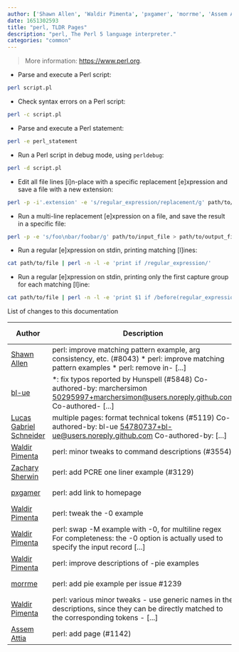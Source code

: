```yaml
---
author: ['Shawn Allen', 'Waldir Pimenta', 'pxgamer', 'morrme', 'Assem Attia', 'Zachary Sherwin', 'Lucas Gabriel Schneider', 'bl-ue']
date: 1651302593
title: "perl, TLDR Pages"
description: "perl, The Perl 5 language interpreter."
categories: "common"
---
```

> More information: <https://www.perl.org>.

- Parse and execute a Perl script:

```bash
perl script.pl
```

- Check syntax errors on a Perl script:

```bash
perl -c script.pl
```

- Parse and execute a Perl statement:

```bash
perl -e perl_statement
```

- Run a Perl script in debug mode, using `perldebug`:

```bash
perl -d script.pl
```

- Edit all file lines [i]n-place with a specific replacement [e]xpression and save a file with a new extension:

```bash
perl -p -i'.extension' -e 's/regular_expression/replacement/g' path/to/file
```

- Run a multi-line replacement [e]xpression on a file, and save the result in a specific file:

```bash
perl -p -e 's/foo\nbar/foobar/g' path/to/input_file > path/to/output_file
```

- Run a regular [e]xpression on stdin, printing matching [l]ines:

```bash
cat path/to/file | perl -n -l -e 'print if /regular_expression/'
```

- Run a regular [e]xpression on stdin, printing only the first capture group for each matching [l]ine:

```bash
cat path/to/file | perl -n -l -e 'print $1 if /before(regular_expression)after/'
```
List of changes to this documentation


Author | Description | ISO 8601 Date | GitHub link
------|-----|-----|-----
[Shawn Allen](mailto:shawnbot@users.noreply.github.com) | perl: improve matching pattern example, arg consistency, etc. (#8043) * perl: improve matching pattern examples * perl: remove in- [...] | 2022-04-30T09:09:53 | [918891f3118b](https://github.com/tldr-pages/tldr/commit/918891f3118b43ad58873deb75f79577c727d37e)
[bl-ue](mailto:54780737+bl-ue@users.noreply.github.com) | *: fix typos reported by Hunspell (#5848) Co-authored-by: marchersimon <50295997+marchersimon@users.noreply.github.com> Co-authored- [...] | 2021-05-20T22:13:41 | [8ebd171d6f00](https://github.com/tldr-pages/tldr/commit/8ebd171d6f001698709fefc02b1fd5cc9f3a99c4)
[Lucas Gabriel Schneider](mailto:casdpa@gmail.com) | multiple pages: format technical tokens (#5119) Co-authored-by: bl-ue <54780737+bl-ue@users.noreply.github.com> Co-authored-by: [...] | 2021-01-31T18:05:18 | [a5fe31bc47ae](https://github.com/tldr-pages/tldr/commit/a5fe31bc47aece3efa5e66b52b3cf384f27d5d72)
[Waldir Pimenta](mailto:waldyrious@gmail.com) | perl: minor tweaks to command descriptions (#3554) | 2019-11-12T09:50:23 | [caebe8505096](https://github.com/tldr-pages/tldr/commit/caebe850509654e0cb973033b91857d9be30817f)
[Zachary Sherwin](mailto:48960849+hello-woof@users.noreply.github.com) | perl: add PCRE one liner example (#3129) | 2019-09-24T15:00:09 | [ec2213a34a4e](https://github.com/tldr-pages/tldr/commit/ec2213a34a4ea27734311be403b2664fce782255)
[pxgamer](mailto:owzie123@gmail.com) | perl: add link to homepage | 2019-05-31T20:47:40 | [f2a8784ddefe](https://github.com/tldr-pages/tldr/commit/f2a8784ddefe9e15b5fb2b48005d3bdac283b965)
[Waldir Pimenta](mailto:waldyrious@gmail.com) | perl: tweak the -0 example | 2017-05-22T16:17:03 | [efbf0cc51e00](https://github.com/tldr-pages/tldr/commit/efbf0cc51e0052a7f6674f022072f518dc6e2ff9)
[Waldir Pimenta](mailto:waldyrious@gmail.com) | perl: swap -M example with -0, for multiline regex For completeness: the -0 option is actually used to specify the input record [...] | 2017-05-22T16:17:03 | [dc9547925fb1](https://github.com/tldr-pages/tldr/commit/dc9547925fb1221e73532e47cffe60829dddf092)
[Waldir Pimenta](mailto:waldyrious@gmail.com) | perl: improve descriptions of -pie examples | 2017-04-26T11:32:58 | [c3146ede2a31](https://github.com/tldr-pages/tldr/commit/c3146ede2a313a80840d54910859df6c7e51043b)
[morrme](mailto:morrme@users.noreply.github.com) | perl: add pie example per issue #1239 | 2017-04-26T11:32:58 | [8b85207f357b](https://github.com/tldr-pages/tldr/commit/8b85207f357beb6c9ef0d2e14d85787b815386b0)
[Waldir Pimenta](mailto:waldyrious@gmail.com) | perl: various minor tweaks - use generic names in the descriptions, since they can be directly matched to the corresponding tokens - [...] | 2016-11-05T20:17:40 | [1524aa95da61](https://github.com/tldr-pages/tldr/commit/1524aa95da61b5224f3602aecab5a9020ef463e5)
[Assem Attia](mailto:assem.m.ahmad@gmail.com) | perl: add page (#1142) | 2016-11-05T20:14:19 | [b9bb46e6de3c](https://github.com/tldr-pages/tldr/commit/b9bb46e6de3cb86e78087a192ca20e9a207fd084)

